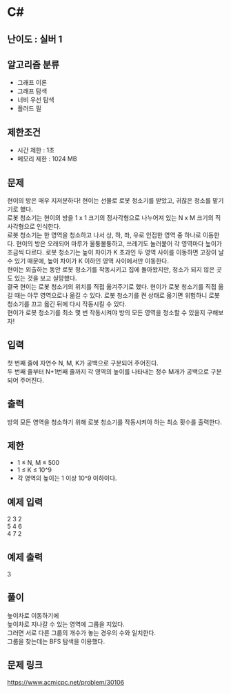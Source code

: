 # C#

## 난이도 : 실버 1

## 알고리즘 분류
  - 그래프 이론
  - 그래프 탐색
  - 너비 우선 탐색
  - 플러드 필

## 제한조건
  - 시간 제한 : 1초
  - 메모리 제한 : 1024 MB

## 문제
현이의 방은 매우 지저분하다! 현이는 선물로 로봇 청소기를 받았고, 귀찮은 청소를 맡기기로 했다.<br/>
로봇 청소기는 현이의 방을 1 x 1 크기의 정사각형으로 나누어져 있는 N x M 크기의 직사각형으로 인식한다.<br/>
로봇 청소기는 한 영역을 청소하고 나서 상, 하, 좌, 우로 인접한 영역 중 하나로 이동한다. 현이의 방은 오래되어 마루가 울퉁불퉁하고, 쓰레기도 눌러붙어 각 영역마다 높이가 조금씩 다르다. 로봇 청소기는 높이 차이가 K 초과인 두 영역 사이를 이동하면 고장이 날 수 있기 때문에, 높이 차이가 K 이하인 영역 사이에서만 이동한다.<br/>
현이는 외출하는 동안 로봇 청소기를 작동시키고 집에 돌아왔지만, 청소가 되지 않은 곳도 있는 것을 보고 실망했다.<br/>
결국 현이는 로봇 청소기의 위치를 직접 옮겨주기로 했다. 현이가 로봇 청소기를 직접 옮길 때는 아무 영역으로나 옮길 수 있다. 로봇 청소기를 켠 상태로 옮기면 위험하니 로봇 청소기를 끄고 옮긴 뒤에 다시 작동시킬 수 있다.<br/>
현이가 로봇 청소기를 최소 몇 번 작동시켜야 방의 모든 영역을 청소할 수 있을지 구해보자!<br/>

## 입력
첫 번째 줄에 자연수 N, M, K가 공백으로 구분되어 주어진다.<br/>
두 번째 줄부터 N+1번째 줄까지 각 영역의 높이를 나타내는 정수 M개가 공백으로 구분되어 주어진다.<br/>

## 출력
방의 모든 영역을 청소하기 위해 로봇 청소기를 작동시켜야 하는 최소 횟수를 출력한다.<br/>

## 제한
  - 1 ≤ N, M ≤ 500
  - 1 ≤ K ≤ 10^9
  - 각 영역의 높이는 1 이상 10^9 이하이다.

## 예제 입력
2 3 2<br/>
5 4 6<br/>
4 7 2<br/>

## 예제 출력
3<br/>

## 풀이
높이차로 이동하기에<br/>
높이차로 지나갈 수 있는 영역에 그룹을 지었다.<br/>
그러면 서로 다른 그룹의 개수가 놓는 경우의 수와 일치한다.<br/>
그룹을 찾는데는 BFS 탐색을 이용했다.<br/>

## 문제 링크
https://www.acmicpc.net/problem/30106
